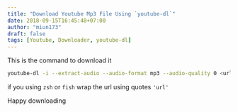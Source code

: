```yaml
---
title: "Download Youtube Mp3 File Using `youtube-dl`"
date: 2018-09-15T16:45:48+07:00
author: "miun173"
draft: false
tags: [Youtube, Downloader, youtube-dl]
---
```


This is the command to download it

```bash
youtube-dl -i --extract-audio --audio-format mp3 --audio-quality 0 <url>
```

if you using `zsh` or `fish` wrap the url using quotes `'url'`

Happy downloading


